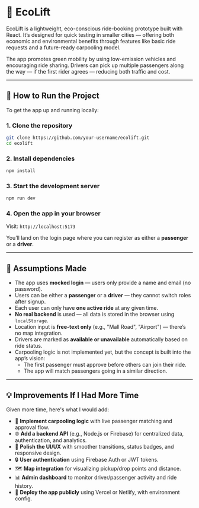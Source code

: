 # 🌱 EcoLift

EcoLift is a lightweight, eco-conscious ride-booking prototype built with React. It’s designed for quick testing in smaller cities — offering both economic and environmental benefits through features like basic ride requests and a future-ready carpooling model.

The app promotes green mobility by using low-emission vehicles and encouraging ride sharing. Drivers can pick up multiple passengers along the way — if the first rider agrees — reducing both traffic and cost.

---

## 🚀 How to Run the Project

To get the app up and running locally:

### 1. Clone the repository

```bash
git clone https://github.com/your-username/ecolift.git
cd ecolift
```

### 2. Install dependencies

```bash
npm install
```

### 3. Start the development server

```bash
npm run dev
```

### 4. Open the app in your browser

Visit: `http://localhost:5173`

You’ll land on the login page where you can register as either a **passenger** or a **driver**.

---

## 📌 Assumptions Made

- The app uses **mocked login** — users only provide a name and email (no password).
- Users can be either a **passenger** or a **driver** — they cannot switch roles after signup.
- Each user can only have **one active ride** at any given time.
- **No real backend** is used — all data is stored in the browser using `localStorage`.
- Location input is **free-text only** (e.g., "Mall Road", "Airport") — there’s no map integration.
- Drivers are marked as **available or unavailable** automatically based on ride status.
- Carpooling logic is not implemented yet, but the concept is built into the app’s vision:
  - The first passenger must approve before others can join their ride.
  - The app will match passengers going in a similar direction.

---

## 💡 Improvements If I Had More Time

Given more time, here's what I would add:

- 🔁 **Implement carpooling logic** with live passenger matching and approval flow.
- 🌐 **Add a backend API** (e.g., Node.js or Firebase) for centralized data, authentication, and analytics.
- 🎨 **Polish the UI/UX** with smoother transitions, status badges, and responsive design.
- 🔒 **User authentication** using Firebase Auth or JWT tokens.
- 🗺️ **Map integration** for visualizing pickup/drop points and distance.
- 📊 **Admin dashboard** to monitor driver/passenger activity and ride history.
- 🚀 **Deploy the app publicly** using Vercel or Netlify, with environment config.
